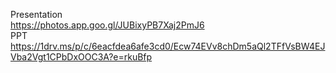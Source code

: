 Presentation<br>
https://photos.app.goo.gl/JUBixyPB7Xaj2PmJ6<br>
PPT<br>
https://1drv.ms/p/c/6eacfdea6afe3cd0/Ecw74EVv8chDm5aQl2TFfVsBW4EJVba2Vgt1CPbDxOOC3A?e=rkuBfp
